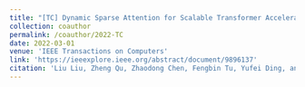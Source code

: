 ```yaml
---
title: "[TC] Dynamic Sparse Attention for Scalable Transformer Acceleration"
collection: coauthor
permalink: /coauthor/2022-TC
date: 2022-03-01
venue: 'IEEE Transactions on Computers'
link: 'https://ieeexplore.ieee.org/abstract/document/9896137'
citation: 'Liu Liu, Zheng Qu, Zhaodong Chen, Fengbin Tu, Yufei Ding, and Yuan Xie. Dynamic sparse attention for scalable transformer acceleration. IEEE Transactions on Computers, 71(12):3165–3178, 2022 '
---
```

